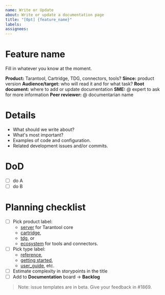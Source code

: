 ```yaml
---
name: Write or Update
about: Write or update a documentation page
title: "[0pt] {feature_name}"
labels: 
assignees:
---
```

# Feature name

Fill in whatever you know at the moment.

**Product:** Tarantool, Cartridge, TDG, connectors, tools?
**Since:** product version
**Audience/target:** who will read it and for what task?
**Root document:** where to add or update documentation
**SME:** @ expert to ask for more information
**Peer reviewer:** @ documentarian name

# Details

*   What should we write about?
*   What's most important?
*   Examples of code and configuration.
*   Related development issues and/or commits.

# DoD

- [ ] do A
- [ ] do B

# Planning checklist

- [ ] Pick product label:
  - [server](https://github.com/tarantool/doc/labels/server) for Tarantool core
  - [cartridge](https://github.com/tarantool/doc/labels/cartridge),
  - [tdg](https://github.com/tarantool/doc/labels/tdg), or
  - [ecosystem](https://github.com/tarantool/doc/labels/ecosystem)
    for tools and connectors.
- [ ] Pick type label: 
  - [reference](https://github.com/tarantool/doc/labels/reference),
  - [getting started](https://github.com/tarantool/doc/labels/getting%20started),
  - [user_guide](https://github.com/tarantool/doc/labels/user_guide), etc. 
- [ ] Estimate complexity in storypoints in the title
- [ ] Add to **Documentation** board → **Backlog**

> Note: issue templates are in beta. Give your feedback in #1869.